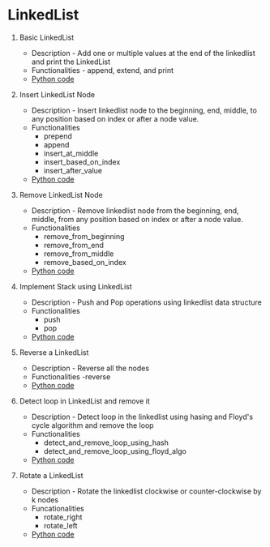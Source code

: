 # LinkedList


1. Basic LinkedList
    - Description - Add one or multiple values at the end of the linkedlist and print the LinkedList
    - Functionalities - append, extend, and print 
    - [Python code](https://github.com/skdehuri/dsa/blob/master/LinkedList/01.py)

2. Insert LinkedList Node 
    - Description - Insert linkedlist node to the beginning, end, middle, to any position based on index or after a node value.
    - Functionalities
        - prepend
        - append
        - insert_at_middle
        - insert_based_on_index
        - insert_after_value
    - [Python code](https://github.com/skdehuri/dsa/blob/master/LinkedList/02.py)

3. Remove LinkedList Node
    - Description - Remove linkedlist node from the beginning, end, middle, from any position based on index or after a node value.
    - Functionalities
        - remove_from_beginning
        - remove_from_end
        - remove_from_middle
        - remove_based_on_index
    - [Python code](https://github.com/skdehuri/dsa/blob/master/LinkedList/03.py)

4. Implement Stack using LinkedList
    - Description - Push and Pop operations using linkedlist data structure
    - Functionalities
        - push
        - pop
    - [Python code](https://github.com/skdehuri/dsa/blob/master/LinkedList/04.py)

5. Reverse a LinkedList
    - Description - Reverse all the nodes
    - Functionalities
        -reverse
    - [Python code](https://github.com/skdehuri/dsa/blob/master/LinkedList/05.py)

6. Detect loop in LinkedList and remove it
    - Description - Detect loop in the linkedlist using hasing and Floyd's cycle algorithm and remove the loop
    - Functionalities
        - detect_and_remove_loop_using_hash
        - detect_and_remove_loop_using_floyd_algo
    - [Python code](https://github.com/skdehuri/dsa/blob/master/LinkedList/06.py)

7. Rotate a LinkedList
    - Description - Rotate the linkedlist clockwise or counter-clockwise by k nodes
    - Funcationalities
        - rotate_right
        - rotate_left
    - [Python code](https://github.com/skdehuri/dsa/blob/master/LinkedList/07.py)
